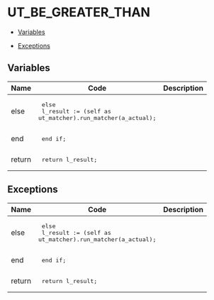 # UT_BE_GREATER_THAN




- [Variables](#variables)

- [Exceptions](#exceptions)




## Variables<a name="variables"></a>

Name | Code | Description
--- | --- | ---
else | <pre>  else<br />    l_result := (self as ut_matcher).run_matcher(a_actual);</pre> | 
end | <pre>  end if;</pre> | 
return | <pre>  return l_result;</pre> | 



## Exceptions<a name="exceptions"></a>

Name | Code | Description
--- | --- | ---
else | <pre>  else<br />    l_result := (self as ut_matcher).run_matcher(a_actual);</pre> | 
end | <pre>  end if;</pre> | 
return | <pre>  return l_result;</pre> | 




 
